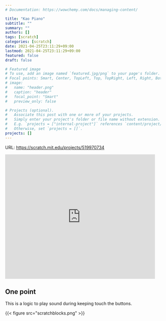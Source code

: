 ```yaml
---
# Documentation: https://wowchemy.com/docs/managing-content/

title: "Kao Piano"
subtitle: ""
summary: ""
authors: []
tags: [scratch]
categories: [scratch]
date: 2021-04-25T23:11:29+09:00
lastmod: 2021-04-25T23:11:29+09:00
featured: false
draft: false

# Featured image
# To use, add an image named `featured.jpg/png` to your page's folder.
# Focal points: Smart, Center, TopLeft, Top, TopRight, Left, Right, BottomLeft, Bottom, BottomRight.
# image:
#   name: "header.png"
#   caption: "header"
#   focal_point: "Smart"
#   preview_only: false

# Projects (optional).
#   Associate this post with one or more of your projects.
#   Simply enter your project's folder or file name without extension.
#   E.g. `projects = ["internal-project"]` references `content/project/deep-learning/index.md`.
#   Otherwise, set `projects = []`.
projects: []
---
```

URL: https://scratch.mit.edu/projects/519970734
<iframe src="https://scratch.mit.edu/projects/519970734/embed" allowtransparency="true" width="485" height="402" frameborder="0" scrolling="no" allowfullscreen></iframe>

## One point

This is a logic to play sound during keeping touch the buttons.

{{< figure src="scratchblocks.png" >}}
